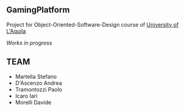 ## GamingPlatform

Project for Object-Oriented-Software-Design course of [University of L'Aquila](www.univaq.it)

*Works in progress*

## TEAM

- Martella Stefano
- D'Ascenzo Andrea
- Tramontozzi Paolo
- Icaro Iari
- Morelli Davide
